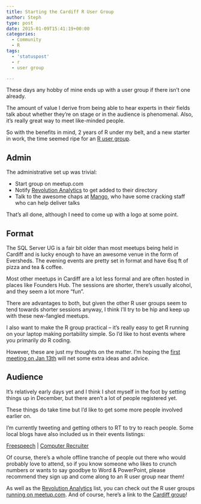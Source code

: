 ```yaml
---
title: Starting the Cardiff R User Group
author: Steph
type: post
date: 2015-01-09T15:41:19+00:00
categories:
  - Community
  - R
tags:
  - 'statuspost'
  - r
  - user group

---
```

These days any hobby of mine ends up with a user group if there isn&#8217;t one already.

The amount of value I derive from being able to hear experts in their fields talk about whether they&#8217;re on stage or in the audience is phenomenal. Also, it&#8217;s really great way to meet like-minded people.

So with the benefits in mind, 2 years of R under my belt, and a new starter in work, the time seemed ripe for an <a href="http://www.meetup.com/Cardiff-R-User-Group/" target="_blank"  title="Cardiff R">R user group</a>.
  
<!--more-->

## Admin

The administrative set up was trivial:

  * Start group on meetup.com
  * Notify <a href="http://blog.revolutionanalytics.com/local-r-groups.html" title="Revolution Analytics" target="_blank">Revolution Analytics</a> to get added to their directory
  * Talk to the awesome chaps at <a href="http://www.mango-solutions.com/" title="Mango" target="_blank">Mango</a>, who have some cracking staff who can help deliver talks

That&#8217;s all done, although I need to come up with a logo at some point.

## Format

The SQL Server UG is a fair bit older than most meetups being held in Cardiff and is lucky enough to have an awesome venue in the form of Eversheds. The evening events are pretty set in format and have 6sq ft of pizza and tea & coffee.

Most other meetups in Cardiff are a lot less formal and are often hosted in places like Founders Hub. The sessions are shorter, there&#8217;s usually alcohol, and they seem a lot more &#8220;fun&#8221;.

There are advantages to both, but given the other R user groups seem to tend towards shorter sessions anyway, I think I&#8217;ll try to be hip and keep up with these new-fangled meetups.

I also want to make the R group practical &#8211; it&#8217;s really easy to get R running on your laptop making portability simple. So I&#8217;d like to host events where you primarily _do_ R coding.

However, these are just my thoughts on the matter. I&#8217;m hoping the <a href="http://www.meetup.com/Cardiff-R-User-Group/events/219328928/" title="Social &#038; setup" target="_blank">first meeting on Jan 13th</a> will net some extra ideas and advice.

## Audience

It&#8217;s relatively early days yet and I think I shot myself in the foot by setting things up in December, but there aren&#8217;t a lot of people registered yet.

These things do take time but I&#8217;d like to get some more people involved earlier on.

I&#8217;m currently tweeting and getting others to RT to try to reach people. Some local blogs have also included us in their events listings:
  
<a href="https://freespeechcardiff.wordpress.com/2015/01/03/january-talks-and-meet-ups-in-cardiff/" title="Freespeech blog" target="_blank">Freespeech</a> | <a href="http://cr25.uk/2015/01/03/" title="Computer Recruiter" target="_blank">Computer Recruiter</a>

Of course, there&#8217;s a whole offline tranche of people out there who would probably love to attend, so if you know someone who likes to crunch numbers or wants to say goodbye to Word & PowerPoint, please recommend they sign up and come along to an R user group near them!

As well as the <a href="http://blog.revolutionanalytics.com/local-r-groups.html" title="Revolution Analytics" target="_blank">Revolution Analytics</a> list, you can check out the R user groups <a href="http://www.meetup.com/find/?allMeetups=false&#038;keywords=R+Users+Group&#038;radius=Infinity&#038;userFreeform=Cardiff%2C+United+Kingdom&#038;mcId=c1012730&#038;mcName=Cardiff%2C+Wales%2C+GB&#038;sort=default&#038;eventFilter=mysugg" title="Meetup search" target="_blank">running on meetup.com</a>. And of course, here&#8217;s a link to the <a href="http://www.meetup.com/Cardiff-R-User-Group/" target="_blank"  title="Cardiff R">Cardiff group</a>!